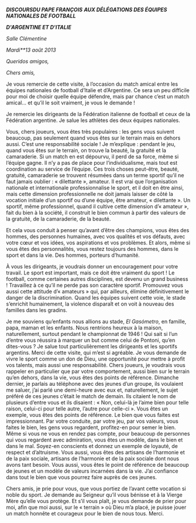 ***DISCOURS******DU PAPE FRANÇOIS*** ***AUX DÉLÉGATIONS DES ÉQUIPES NATIONALES DE FOOTBALL***

***D'ARGENTINE ET D'ITALIE***

*Salle Clémentine*

*Mardi**13 août 2013*

*Queridos amigos,*

*Chers amis,*

Je vous remercie de cette visite, à l’occasion du match amical entre les équipes nationales de football d’Italie et d’Argentine. Ce sera un peu difficile pour moi de choisir quelle équipe défendre, mais par chance c’est un match amical... et qu’il le soit vraiment, je vous le demande !

Je remercie les dirigeants de la Fédération italienne de football et ceux de la Fédération argentine. Je salue les athlètes des deux équipes nationales.

Vous, chers joueurs, vous êtes très populaires : les gens vous suivent beaucoup, pas seulement quand vous êtes sur le terrain mais en dehors aussi. C’est une responsabilité sociale ! Je m’explique : pendant le jeu, quand vous êtes sur le terrain, on trouve la beauté, la gratuité et la camaraderie. Si un match en est dépourvu, il perd de sa force, même si l’équipe gagne. Il n’y a pas de place pour l’individualisme, mais tout est coordination au service de l’équipe. Ces trois choses peut-être, beauté, gratuité, camaraderie se trouvent résumées dans un terme sportif qu’il ne faut jamais oublier : « dilettante », amateur. Il est vrai que l’organisation nationale et internationale professionnalise le sport, et il doit en être ainsi, mais cette dimension professionnelle ne doit jamais laisser de côté la vocation initiale d’un sportif ou d’une équipe, être amateur, « dilettante ». Un sportif, même professionnel, quand il cultive cette dimension d’« amateur », fait du bien à la société, il construit le bien commun à partir des valeurs de la gratuité, de la camaraderie, de la beauté.

Et cela vous conduit à penser qu’avant d’être des champions, vous êtes des hommes, des personnes humaines, avec vos qualités et vos défauts, avec votre cœur et vos idées, vos aspirations et vos problèmes. Et alors, même si vous êtes des personnalités, vous restez toujours des hommes, dans le sport et dans la vie. Des hommes, porteurs d’humanité.

À vous les dirigeants, je voudrais donner un encouragement pour votre travail. Le sport est important, mais ce doit être vraiment du sport ! Le football, comme certaines autres disciplines, est devenu un grand business ! Travaillez à ce qu’il ne perde pas son caractère sportif. Promouvez vous aussi cette attitude d’« amateurs » qui, par ailleurs, élimine définitivement le danger de la discrimination. Quand les équipes suivent cette voie, le stade s’enrichit humainement, la violence disparaît et on voit à nouveau des familles dans les gradins.

Je me souviens qu’enfants nous allions au stade, *El Gasómetro*, en famille, papa, maman et les enfants. Nous rentrions heureux à la maison, naturellement, surtout pendant le championnat de 1946 ! Qui sait si l’un d’entre vous réussira à marquer un but comme celui de Pontoni, qu’en dites-vous ? Je salue tout particulièrement les dirigeants et les sportifs argentins. Merci de cette visite, qui m’est si agréable. Je vous demande de vivre le sport comme un don de Dieu, une opportunité pour mettre à profit vos talents, mais aussi une responsabilité. Chers joueurs, je voudrais vous rappeler en particulier que par votre comportement, aussi bien sur le terrain qu’en dehors, dans la vie, vous êtes des points de référence. Dimanche dernier, je parlais au téléphone avec des jeunes d’un groupe, ils voulaient me saluer, j’ai parlé une demi-heure avec eux et, naturellement, le sujet préféré de ces jeunes c’était le match de demain. Ils citaient le nom de plusieurs d’entre vous et ils disaient : « Non, celui-là je l’aime bien pour telle raison, celui-ci pour telle autre, l’autre pour celle-ci ». Vous êtes un exemple, vous êtes des points de référence. Le bien que vous faites est impressionnant. Par votre conduite, par votre jeu, par vos valeurs, vous faites le bien, les gens vous regardent, profitez-en pour semer le bien. Même si vous ne vous en rendez pas compte, pour beaucoup de personnes qui vous regardent avec admiration, vous êtes un modèle, dans le bien et dans le mal. Soyez-en conscients et donnez un exemple de loyauté, de respect et d’altruisme. Vous aussi, vous êtes des artisans de l’harmonie et de la paix sociale, artisans de l’harmonie et de la paix sociale dont nous avons tant besoin. Vous aussi, vous êtes le point de référence de beaucoup de jeunes et un modèle de valeurs incarnées dans la vie. J’ai confiance dans tout le bien que vous pourrez faire auprès de ces jeunes.

Chers amis, je prie pour vous, que vous portiez de l’avant cette vocation si noble du sport. Je demande au Seigneur qu’il vous bénisse et à la Vierge Mère qu’elle vous protège. Et s’il vous plaît, je vous demande de prier pour moi, afin que moi aussi, sur le « terrain » où Dieu m’a placé, je puisse jouer un match honnête et courageux pour le bien de nous tous. Merci.
